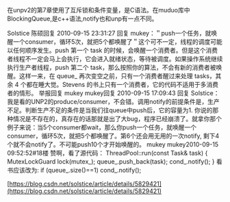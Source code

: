 在unpv2的第7章使用了互斥锁和条件变量，是C语法。在muduo库中BlockingQueue,是c++语法,notify也和unp有一点不同。


Solstice
陈硕回复 2010-09-15 23:31:27
回复 mukey：＂push一个任务，就唤醒一个consumer，循环5次，就把5个都唤醒了＂这个可不一定，线程的调度可能以任何顺序发生。push 第一个 task 的时候，会唤醒一个消费者。但是这个消费者线程不一定会马上会执行，它会进入就绪状态，等待被调度。如果操作系统继续执行生产者线程，push 第二个 task，那么按照你的算法，不会有新的消费者被唤醒。这样一来，在 queue_ 再次变空之前，只有一个消费者醒过来处理 tasks，其余 4 个都在睡大觉。Stevens 的书上只有一个消费者，它的代码不适用于多消费者的情形。
举报回复
mukey
mukey回复 2010-09-15 17:09:43
回复 Solstice：我是看的UNP2的produce/consumer，不会错。调用notify的前提条件是，生产不足。判断生产不足的条件是当我们往queue中push后，它的容量为1. 你说的那种情况是不存在的，真存在的话那就是出了大bug，程序已经崩溃了。就拿你那个例子来说：当5个consumer都wait，那么你push一个任务，就唤醒一个consumer，循环5次，就把5个都唤醒了。第6个还会用无用的一次notify, 剩下4个就不会notify了。不可能push10个才开始唤醒的。
mukey
mukey2010-09-15 09:52:52#18楼
赞啊，看了源代码： ThreadPool::run(const Task&amp; task) { MutexLockGuard lock(mutex_); queue_.push_back(task); cond_.notify(); } 看书应该改为: if (queue_.size()==1) cond_.notify();

[https://blog.csdn.net/solstice/article/details/5829421](https://blog.csdn.net/solstice/article/details/5829421)